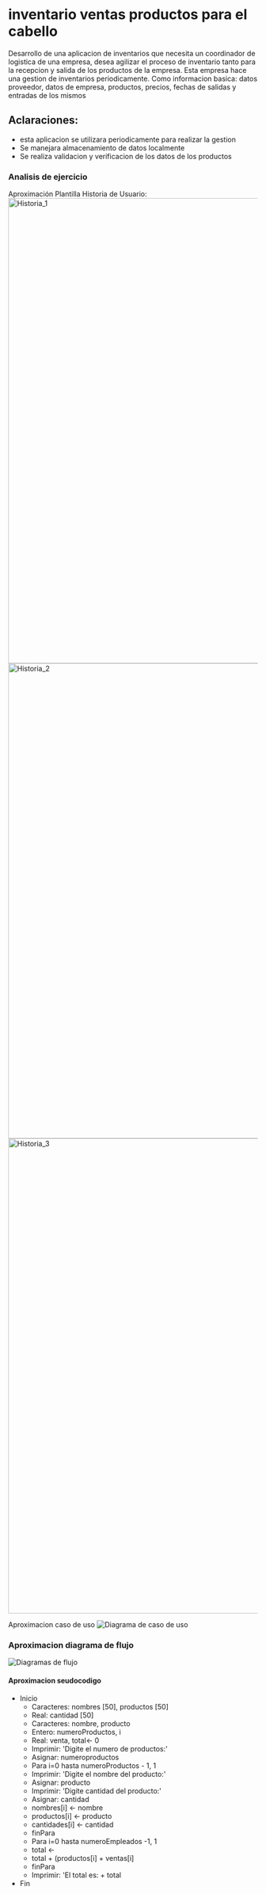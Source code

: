 #   inventario ventas productos para el cabello 
Desarrollo de una aplicacion de inventarios que necesita un coordinador de logistica de una empresa, desea agilizar el proceso de inventario tanto para la recepcion y salida de los productos de la empresa. Esta empresa hace una gestion de inventarios periodicamente. Como informacion basica: datos proveedor, datos de empresa, productos, precios, fechas de salidas y entradas de los mismos 
##  Aclaraciones:
+ esta aplicacion se utilizara periodicamente para realizar la gestion
+ Se manejara almacenamiento de datos localmente
+ Se realiza validacion y verificacion de los datos de los productos 

### Analisis de ejercicio
Aproximación Plantilla Historia de Usuario:
<img width="940" alt="Historia_1" src="https://github.com/Viryi1810/demo.github.io/assets/132966483/0cd943b6-8b58-495d-a7bc-e0b837f35a3f">
<img width="960" alt="Historia_2" src="https://github.com/Viryi1810/demo.github.io/assets/132966483/11c1448a-7913-467f-bcc6-086a195a49b4">
<img width="960" alt="Historia_3" src="https://github.com/Viryi1810/demo.github.io/assets/132966483/08ff2fe7-b577-4a81-9014-f709ae099db3">


Aproximacion caso de uso 
![Diagrama de caso de uso](https://github.com/Viryi1810/demo.github.io/assets/132966483/74baddd1-b34d-49fe-ab35-5233adb8799b)

### Aproximacion diagrama de flujo
![Diagramas de flujo](https://github.com/Viryi1810/demo.github.io/assets/132966483/7351a30e-f26b-4554-a097-b696fc6e8231)

#### Aproximacion seudocodigo
- Inicio
  - Caracteres: nombres [50], productos [50]
  - Real: cantidad [50]
  - Caracteres: nombre, producto
  - Entero: numeroProductos, i
  - Real: venta, total<- 0
  - Imprimir: 'Digite el numero de productos:'
  - Asignar: numeroproductos
  - Para i=0 hasta numeroProductos - 1, 1
  - Imprimir: 'Digite el nombre del producto:'
  - Asignar: producto
  - Imprimir: 'Digite cantidad del producto:'
  - Asignar: cantidad
  - nombres[i] <- nombre
  - productos[i] <- producto
  - cantidades[i] <- cantidad
  - finPara
  - Para i=0 hasta numeroEmpleados -1, 1
  - total <-
  - total + (productos[i] + ventas[i]
  - finPara
  - Imprimir: 'El total es: + total
- Fin

